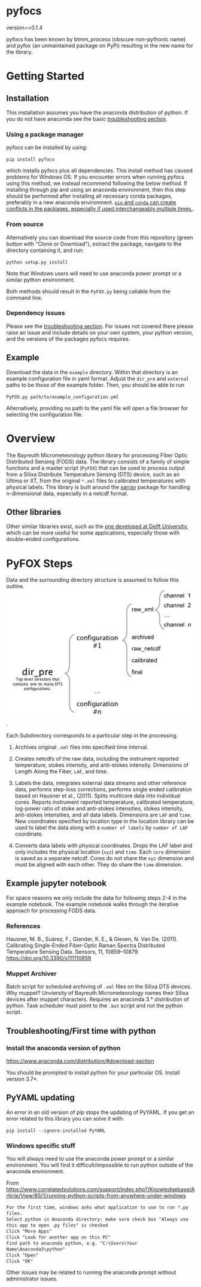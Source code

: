 # pyfocs

version==0.1.4

pyfocs has been known by btmm_process (obscure non-pythonic name) and pyfox (an unmaintained package on PyPi) resulting in the new name for the library.

# Getting Started

## Installation

This installation assumes you have the anaconda distribution of python. If you do not have anaconda see the basic [troubleshooting section](#Troubleshooting).

### Using a package manager
pyfocs can be installed by using:

`pip install pyfocs`

which installs pyfocs plus all dependencies. This install method has caused problems for Windows OS. If you encounter errors when running pyfocs using this method, we instead recommend following the below method. If installing through pip and using an anaconda environment, then this step should be performed after installing all necessary conda packages, preferably in a new anaconda environment. [`pip` and `conda` can create conflicts in the packages, especially if used interchangeably multiple times.](https://www.anaconda.com/using-pip-in-a-conda-environment/).

### From source
Alternatively you can download the source code from this repository (green button with "Clone or Download"), extract the package, navigate to the directory containing it, and run:

`python setup.py install`

Note that Windows users will need to use anaconda power prompt or a similar python environment.

Both methods should result in the `PyFOX.py` being callable from the command line.

### Dependency issues
Please see the [troubleshooting section](#Troubleshooting). For issues not covered there please raise an issue and include details on your own system, your python version, and the versions of the packages pyfocs requires.

## Example

Download the data in the `example` directory. Within that directory is an example configuration file in yaml format. Adjust the `dir_pre` and `external` paths to be those of the example folder. Then, you should be able to run

`PyFOX.py path/to/example_configuration.yml`

Alternatively, providing no path to the yaml file will open a file browser for selecting the configuration file.

# Overview

The Bayreuth Micrometeorology python library for processing Fiber Optic Distributed Sensing (FODS) data. The library consists of a family of simple functions and a master script (`PyFOX`) that can be used to process output from a Silixa Distribute Temperature Sensing (DTS) device, such as an Ultima or XT, from the original `*.xml` files to calibrated temperatures with physical labels. This library is built around the [xarray](http://xarray.pydata.org) package for handling n-dimensional data, especially in a netcdf format.

## Other libraries

Other similar libraries exist, such as the [one developed at Delft University](https://github.com/bdestombe/python-geotechnical-profile), which can be more useful for some applications, especially those with double-ended configurations.

# PyFOX Steps

Data and the surrounding directory structure is assumed to follow this outline.
![](data_structure_scheme.jpg).

Each Subdirectory corresponds to a particular step in the processing.

1) Archives original `.xml` files into specified time interval.

2) Creates netcdfs of the raw data, including the instrument reported temperature, stokes intensity, and anti-stokes intensity. Dimensions of Length Along the Fiber, `LAF`, and time.

3) Labels the data, integrates external data streams and other reference data, performs step-loss corrections, performs single ended calibration based on Hausner et al., (2011). Splits multicore data into individual cores. Reports instrument reported temperature, calibrated temperature, log-power ratio of stoke and anti-stokes intensities, stokes intensity, anti-stokes intensities, and all data labels. Dimensions are `LAF` and `time`. New coordinates specified by location type in the location library can be used to label the data along with a `number of labels` by `number of LAF` coordinate.

4) Converts data labels with physical coordinates. Drops the LAF label and only includes the physical location (`xyz`) and `time`. Each `core` dimension is saved as a separate netcdf. Cores do not share the `xyz` dimension and must be aligned with each other. They do share the `time` dimension.

## Example jupyter notebook

For space reasons we only include the data for following steps 2-4 in the example notebook. The example notebook walks through the iterative approach for processing FODS data.

### References

Hausner, M. B., Suárez, F., Glander, K. E., & Giesen, N. Van De. (2011). Calibrating Single-Ended Fiber-Optic Raman Spectra Distributed Temperature Sensing Data. Sensors, 11, 10859–10879. https://doi.org/10.3390/s111110859

### Muppet Archiver

Batch script for scheduled archiving of `.xml` files on the Silixa DTS devices. Why muppet? Unviersity of Bayreuth Micrometeorology names their Silixa devices after muppet characters. Requires an anaconda 3.* distribution of python. Task scheduler must point to the `.bat` script and not the python script.

## <a name="Troubleshooting"></a>Troubleshooting/First time with python

### Install the anaconda version of python
https://www.anaconda.com/distribution/#download-section

You should be prompted to install python for your particular OS. Install version 3.7*.

## PyYAML updating
An error in an old version of pip stops the updating of PyYAML. If you get an error related to this library you can solve it with:

`pip install --ignore-installed PyYAML`

### Windows specific stuff
You will always need to use the anaconda power prompt or a similar environment. You will find it difficult/impossible to run python outside of the anaconda environment.

From https://www.correlatedsolutions.com/support/index.php?/Knowledgebase/Article/View/85/1/running-python-scripts-from-anywhere-under-windows

```
For the first time, windows asks what application to use to run *.py files.
Select python in Anaconda directory: make sure check box "Always use this app to open .py files" is checked
Click "More Apps"
Click "Look for another app on this PC"
Find path to anaconda python, e.g. "C:\Users\Your Name\Anaconda3\python"
Click "Open"
Click "OK"
```

Other issues may be related to running the anaconda prompt without administrator issues.
